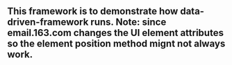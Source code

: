<h2>This framework is to demonstrate how data-driven-framework runs. Note: since email.163.com changes the UI element attributes so the element position method mignt not always work.<h2>